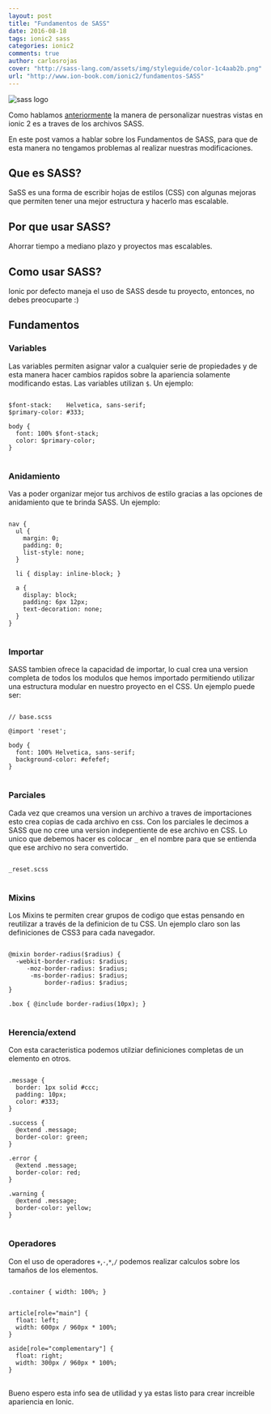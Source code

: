 ```yaml
---
layout: post
title: "Fundamentos de SASS"
date: 2016-08-18
tags: ionic2 sass
categories: ionic2
comments: true
author: carlosrojas
cover: "http://sass-lang.com/assets/img/styleguide/color-1c4aab2b.png"
url: "http://www.ion-book.com/ionic2/fundamentos-SASS"
---
```


<img class="img-responsive" src="http://sass-lang.com/assets/img/styleguide/color-1c4aab2b.png" alt="sass logo">

Como hablamos [anteriormente](http://www.ion-book.com/ionic2/personalizando-vistas) la manera de personalizar nuestras vistas en ionic 2 es a traves de los archivos SASS.

En este post vamos a hablar sobre los Fundamentos de SASS, para que de esta manera no tengamos problemas al realizar nuestras modificaciones.

## Que es SASS?

SaSS es una forma de escribir hojas de estilos (CSS) con algunas mejoras que permiten tener una mejor estructura y hacerlo mas escalable.

## Por que usar SASS?

Ahorrar tiempo a mediano plazo y proyectos mas escalables.

## Como usar SASS?

Ionic por defecto maneja el uso de SASS desde tu proyecto, entonces, no debes preocuparte :)

## Fundamentos

### Variables

Las variables permiten asignar valor a cualquier serie de propiedades y de esta manera hacer cambios rapidos sobre la apariencia solamente modificando
estas. Las variables utilizan <code>$</code>. Un ejemplo:

<pre>
<code>
$font-stack:    Helvetica, sans-serif;
$primary-color: #333;

body {
  font: 100% $font-stack;
  color: $primary-color;
}
</code>
</pre>

### Anidamiento

Vas a poder organizar mejor tus archivos de estilo gracias a las opciones de anidamiento que te brinda SASS. Un ejemplo:

<pre>
<code>
nav {
  ul {
    margin: 0;
    padding: 0;
    list-style: none;
  }

  li { display: inline-block; }

  a {
    display: block;
    padding: 6px 12px;
    text-decoration: none;
  }
}
</code>
</pre>

### Importar

SASS tambien ofrece la capacidad de importar, lo cual  crea una version completa de todos los modulos que hemos importado
permitiendo utilizar una estructura modular en nuestro proyecto en el CSS. Un ejemplo puede ser:

<pre>
<code>
// base.scss

@import 'reset';

body {
  font: 100% Helvetica, sans-serif;
  background-color: #efefef;
}
</code>
</pre>

### Parciales

Cada vez que creamos una version un archivo a traves de importaciones esto crea copias de cada archivo en css. Con los parciales le decimos a SASS que no cree una version indepentiente de ese archivo en CSS.
Lo unico que debemos hacer es colocar <code>_</code> en el nombre para que se entienda que ese archivo no sera convertido.

<pre>
<code>
_reset.scss
</code>
</pre>

### Mixins

Los Mixins te permiten crear grupos de codigo que estas pensando en reutilizar a través de la definicion de tu CSS. Un ejemplo claro son las definiciones de CSS3 para cada navegador.

<pre>
<code>
@mixin border-radius($radius) {
  -webkit-border-radius: $radius;
     -moz-border-radius: $radius;
      -ms-border-radius: $radius;
          border-radius: $radius;
}

.box { @include border-radius(10px); }
</code>
</pre>

### Herencia/extend

Con esta caracteristica podemos utilziar definiciones completas de un elemento en otros.

<pre>
<code>
.message {
  border: 1px solid #ccc;
  padding: 10px;
  color: #333;
}

.success {
  @extend .message;
  border-color: green;
}

.error {
  @extend .message;
  border-color: red;
}

.warning {
  @extend .message;
  border-color: yellow;
}
</code>
</pre>

### Operadores

Con el uso de operadores <code>+</code>,<code>-</code>,<code>*</code>,<code>/</code> podemos realizar calculos sobre los tamaños de los elementos.

<pre>
<code>
.container { width: 100%; }


article[role="main"] {
  float: left;
  width: 600px / 960px * 100%;
}

aside[role="complementary"] {
  float: right;
  width: 300px / 960px * 100%;
}
</code>
</pre>

Bueno espero esta info sea de utilidad y ya estas listo para crear increible apariencia en Ionic.
